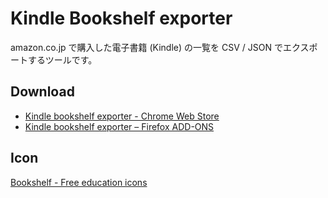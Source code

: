 # Kindle Bookshelf exporter

amazon.co.jp で購入した電子書籍 (Kindle) の一覧を CSV / JSON でエクスポートするツールです。

## Download

* [Kindle bookshelf exporter - Chrome Web Store](https://chrome.google.com/webstore/detail/kindle-bookshelf-exporter/olimpmeljimffgjonlpmiaebaonnegdp?hl=ja)
* [Kindle bookshelf exporter – Firefox ADD-ONS](https://addons.mozilla.org/ja/firefox/addon/kindle-bookshelf-exporter/)

## Icon

[Bookshelf - Free education icons](https://www.flaticon.com/free-icon/bookshelf_1703124)
